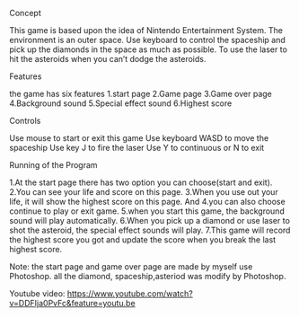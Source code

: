 Concept 

This game is based upon the idea of Nintendo Entertainment System. 
The environment is an outer space. Use keyboard to control the spaceship and pick up the diamonds in the space as much as possible. To use the laser to hit the asteroids when you can’t dodge the asteroids.

Features

the game has six features
1.start page
2.Game page
3.Game over page
4.Background sound
5.Special effect sound
6.Highest score

Controls

Use mouse to start or exit this game 
Use keyboard WASD to move the spaceship
Use key J to fire the laser 
Use Y to continuous or N to exit

Running of the Program

1.At the start page there has two option you can choose(start and exit).
2.You can see your life and score on this page.
3.When you use out your life, it will show the highest score on this page. And 4.you can also choose continue to play or exit game.
5.when you start this game, the background sound will play automatically.
6.When you pick up a diamond or use laser to shot the asteroid, the special effect sounds will play.
7.This game will record the highest score you got and update the score when you break the last highest score.

Note: the start page and game over page are made by myself use Photoshop. all the diamond, spaceship,asteriod was modify by Photoshop.

Youtube video: https://www.youtube.com/watch?v=DDFIja0PvFc&feature=youtu.be


